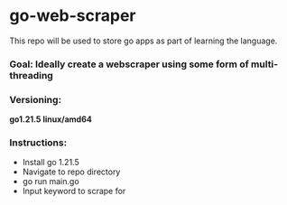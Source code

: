 # go-web-scraper

This repo will be used to store go apps as part of learning the language.

### Goal: Ideally create a webscraper using some form of multi-threading

### Versioning:
**go1.21.5 linux/amd64**

### Instructions:
* Install go 1.21.5
* Navigate to repo directory
* go run main.go
* Input keyword to scrape for

